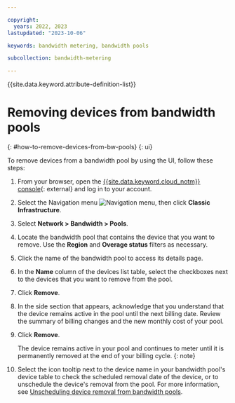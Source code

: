```yaml
---

copyright:
  years: 2022, 2023
lastupdated: "2023-10-06"

keywords: bandwidth metering, bandwidth pools

subcollection: bandwidth-metering

---
```


{{site.data.keyword.attribute-definition-list}}

# Removing devices from bandwidth pools
{: #how-to-remove-devices-from-bw-pools}
{: ui}

To remove devices from a bandwidth pool by using the UI, follow these steps:

1. From your browser, open the [{{site.data.keyword.cloud_notm}} console](/login){: external} and log in to your account.
1. Select the Navigation menu ![Navigation menu](../icons/icon_hamburger.svg), then click **Classic Infrastructure**.
1. Select **Network > Bandwidth > Pools**.
1. Locate the bandwidth pool that contains the device that you want to remove. Use the **Region** and **Overage status** filters as necessary.
1. Click the name of the bandwidth pool to access its details page.
1. In the **Name** column of the devices list table, select the checkboxes next to the devices that you want to remove from the pool. 
1. Click **Remove**. 
1. In the side section that appears, acknowledge that you understand that the device remains active in the pool until the next billing date. Review the summary of billing changes and the new monthly cost of your pool.
1. Click **Remove**. 

   The device remains active in your pool and continues to meter until it is permanently removed at the end of your billing cycle. 
   {: note}

1. Select the icon tooltip next to the device name in your bandwidth pool's device table to check the scheduled removal date of the device, or to unschedule the device's removal from the pool. For more information, see [Unscheduling device removal from bandwidth pools](/docs/bandwidth-pools?topic=bandwidth-pools-how-to-unschedule-device-removal-from-bw-pools).
